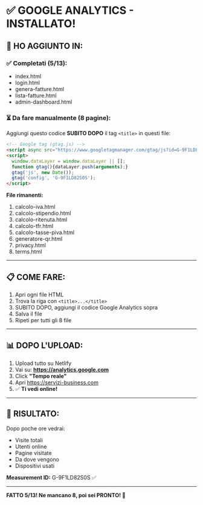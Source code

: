 # ✅ GOOGLE ANALYTICS - INSTALLATO!

## 🎉 HO AGGIUNTO IN:

### ✅ Completati (5/13):
- index.html
- login.html  
- genera-fatture.html
- lista-fatture.html
- admin-dashboard.html

### ⏳ Da fare manualmente (8 pagine):

Aggiungi questo codice **SUBITO DOPO** il tag `<title>` in questi file:

```html
<!-- Google tag (gtag.js) -->
<script async src="https://www.googletagmanager.com/gtag/js?id=G-9F1LD82S0S"></script>
<script>
  window.dataLayer = window.dataLayer || [];
  function gtag(){dataLayer.push(arguments);}
  gtag('js', new Date());
  gtag('config', 'G-9F1LD82S0S');
</script>
```

**File rimanenti:**
1. calcolo-iva.html
2. calcolo-stipendio.html
3. calcolo-ritenuta.html
4. calcolo-tfr.html
5. calcolo-tasse-piva.html
6. generatore-qr.html
7. privacy.html
8. terms.html

---

## 📋 COME FARE:

1. Apri ogni file HTML
2. Trova la riga con `<title>...</title>`
3. SUBITO DOPO, aggiungi il codice Google Analytics sopra
4. Salva il file
5. Ripeti per tutti gli 8 file

---

## 📊 DOPO L'UPLOAD:

1. Upload tutto su Netlify
2. Vai su: **https://analytics.google.com**
3. Click **"Tempo reale"**
4. Apri https://servizi-business.com
5. ✅ **Ti vedi online!**

---

## 🎯 RISULTATO:

Dopo poche ore vedrai:
- Visite totali
- Utenti online
- Pagine visitate
- Da dove vengono
- Dispositivi usati

**Measurement ID:** G-9F1LD82S0S ✅

---

**FATTO 5/13! Ne mancano 8, poi sei PRONTO! 🚀**
